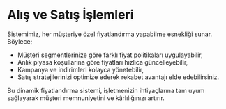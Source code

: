 # Alış ve Satış İşlemleri

Sistemimiz, her müşteriye özel fiyatlandırma yapabilme esnekliği sunar. Böylece;

* Müşteri segmentlerinize göre farklı fiyat politikaları uygulayabilir,
* Anlık piyasa koşullarına göre fiyatları hızlıca güncelleyebilir,
* Kampanya ve indirimleri kolayca yönetebilir,
* Satış stratejilerinizi optimize ederek rekabet avantajı elde edebilirsiniz.

Bu dinamik fiyatlandırma sistemi, işletmenizin ihtiyaçlarına tam uyum sağlayarak müşteri memnuniyetini ve kârlılığınızı artırır.
